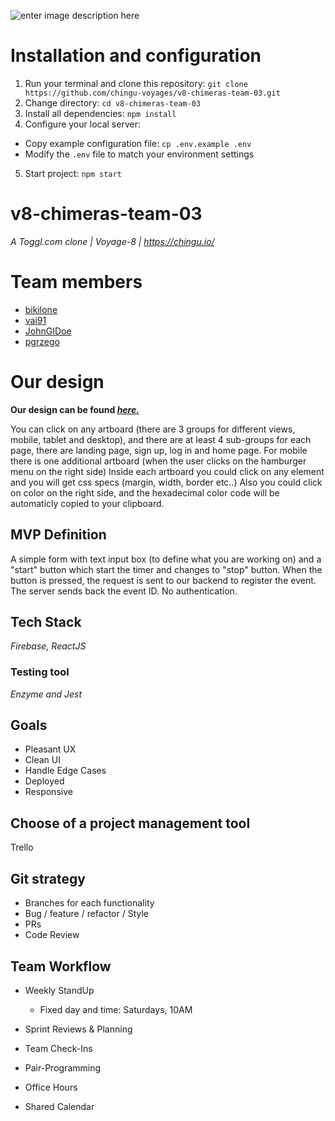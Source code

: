 ![enter image description here](https://vignette.wikia.nocookie.net/dragonsdogma/images/0/06/Chimera01.png/revision/latest?cb=20120615060217)

# Installation and configuration

 1. Run your terminal and clone this repository: `git clone https://github.com/chingu-voyages/v8-chimeras-team-03.git`
 2. Change directory: `cd v8-chimeras-team-03`
 3. Install all dependencies: `npm install`
 4. Configure your local server:
   - Copy example configuration file: `cp .env.example .env`
   - Modify the `.env` file to match your environment settings
 5. Start project: `npm start`

# v8-chimeras-team-03

_A Toggl.com clone  | Voyage-8 | https://chingu.io/_

# Team members

- [bikilone](https://github.com/bikilone)
- [vai91](https://github.com/vai91)
- [JohnGIDoe](https://github.com/JohnGIDoe)
- [pgrzego](https://github.com/pgrzego)

# Our design
__Our design can be found [*here.*](https://xd.adobe.com/spec/f3dc7539-aaa3-481c-6115-56a14b98bd63-85ed/)__



You can click on any artboard (there are 3 groups for different views, mobile, tablet and desktop), and there are at least 4 sub-groups for each page, there are landing page, sign up, log in and home page. For mobile there is one additional artboard (when the user clicks on the hamburger menu on the right side)
Inside each artboard you could click on any element and you will get css specs (margin, width, border etc..)
Also you could click on color on the right side, and the hexadecimal color code will be automaticly copied to your clipboard.


## MVP Definition 

A simple form with text input box (to define what you are working on) and a "start" button which start the timer and changes to "stop" button. When the button is pressed, the request is sent to our backend to register the event. The server sends back the event ID. No authentication.

## Tech Stack

_Firebase, ReactJS_

### Testing tool
_Enzyme and Jest_

## Goals

- Pleasant UX
- Clean UI
- Handle Edge Cases
- Deployed
- Responsive

## Choose of a project management tool

Trello

## Git strategy

- Branches for each functionality
- Bug / feature / refactor / Style
- PRs
- Code Review

## Team Workflow

- Weekly StandUp

  - Fixed day and time:
  Saturdays, 10AM

- Sprint Reviews & Planning

- Team Check-Ins

- Pair-Programming

- Office Hours

- Shared Calendar
